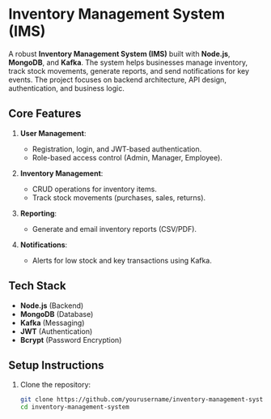 # Inventory Management System (IMS)

A robust **Inventory Management System (IMS)** built with **Node.js**, **MongoDB**, and **Kafka**. The system helps businesses manage inventory, track stock movements, generate reports, and send notifications for key events. The project focuses on backend architecture, API design, authentication, and business logic.

## Core Features
1. **User Management**:
   - Registration, login, and JWT-based authentication.
   - Role-based access control (Admin, Manager, Employee).

2. **Inventory Management**:
   - CRUD operations for inventory items.
   - Track stock movements (purchases, sales, returns).

3. **Reporting**:
   - Generate and email inventory reports (CSV/PDF).

4. **Notifications**:
   - Alerts for low stock and key transactions using Kafka.

## Tech Stack
- **Node.js** (Backend)
- **MongoDB** (Database)
- **Kafka** (Messaging)
- **JWT** (Authentication)
- **Bcrypt** (Password Encryption)

## Setup Instructions
1. Clone the repository:
   ```bash
   git clone https://github.com/yourusername/inventory-management-system.git
   cd inventory-management-system
